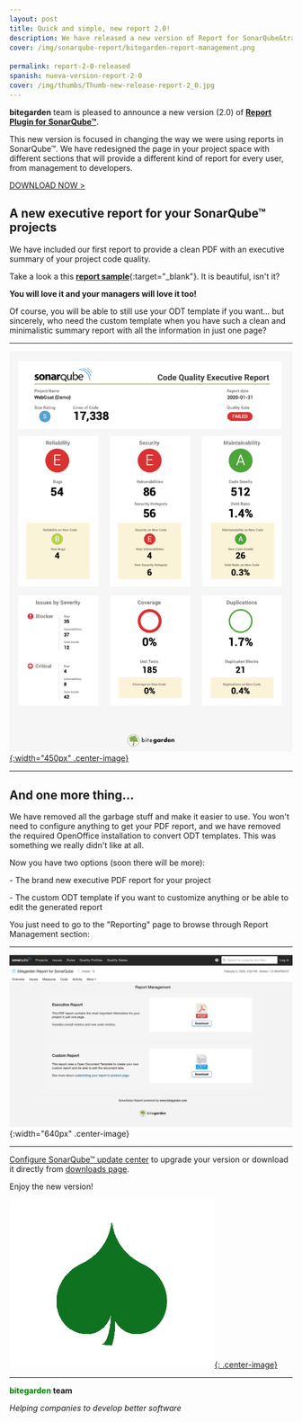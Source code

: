 ```yaml
---
layout: post
title: Quick and simple, new report 2.0!
description: We have released a new version of Report for SonarQube&trade; plugin. A fresh new version, completely changed and adapted to the needs users have shared with us, including a brand new PDF executive report.
cover: /img/sonarqube-report/bitegarden-report-management.png

permalink: report-2-0-released
spanish: nueva-version-report-2-0 
cover: /img/thumbs/Thumb-new-release-report-2_0.jpg
---
```


**bitegarden** team is pleased to announce a new version (2.0) of [**Report Plugin for SonarQube&trade;**](https://www.bitegarden.com/sonarqube-report).

This new version is focused in changing the way we were using reports in SonarQube&trade;. We have redesigned the page in your project space
with different sections that will provide a different kind of report for every user, from management to developers.

<a href="/sonarqube-report-trial-form" class="btn btn-primary btn-call-to-action fancybox">DOWNLOAD NOW ></a>

## A new executive report for your SonarQube&trade; projects 
We have included our first report to provide a clean PDF with an executive summary of your project code quality. 

Take a look a this [**report sample**](/img/sonarqube-report/sonarqube-sample-executive-report.pdf){:target="_blank"}. It is beautiful, isn't it?

**You will love it and your managers will love it too!**

Of course, you will be able to still use your ODT template if you want... but sincerely, who need the custom template when you have 
such a clean and minimalistic summary report with all the information in just one page?

---

[![sample-report](/img/sonarqube-report/sonarqube-webgoat-sample-report.png){:width="450px" .center-image}](/img/sonarqube-report/sonarqube-sample-executive-report.pdf)

---
## And one more thing...

We have removed all the garbage stuff and make it easier to use. You won't need to configure anything to 
get your PDF report, and we have removed the required OpenOffice installation to convert ODT templates. This was
something we really didn't like at all.

Now you have two options (soon there will be more):

\- The brand new executive PDF report for your project

\- The custom ODT template if you want to customize anything or be able to edit the generated report

You just need to go to the "Reporting" page to browse through Report Management section:

---

![report-logo](/img/sonarqube-report/bitegarden-report-management.png){:width="640px" .center-image}

---

[Configure SonarQube&trade; update center](/downloads/#update-center) to upgrade your version or download it directly from [downloads page](/downloads).

Enjoy the new version!

[![report-logo](/img/portfolio/sonarqube-report.png){: .center-image}](/sonarqube-report)

---
**<span style="color: green">bitegarden</span> team**

_Helping companies to develop better software_
